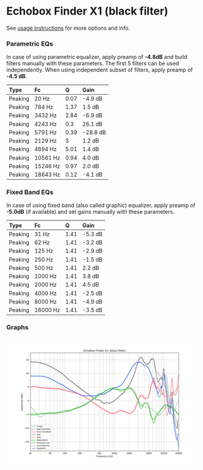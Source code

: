 # Echobox Finder X1 (black filter)
See [usage instructions](https://github.com/jaakkopasanen/AutoEq#usage) for more options and info.

### Parametric EQs
In case of using parametric equalizer, apply preamp of **-4.8dB** and build filters manually
with these parameters. The first 5 filters can be used independently.
When using independent subset of filters, apply preamp of **-4.5 dB**.

| Type    | Fc       |    Q | Gain     |
|:--------|:---------|:-----|:---------|
| Peaking | 20 Hz    | 0.07 | -4.9 dB  |
| Peaking | 784 Hz   | 1.37 | 1.5 dB   |
| Peaking | 3432 Hz  | 2.84 | -6.9 dB  |
| Peaking | 4243 Hz  | 0.3  | 26.1 dB  |
| Peaking | 5791 Hz  | 0.39 | -28.8 dB |
| Peaking | 2129 Hz  | 3    | 1.2 dB   |
| Peaking | 4894 Hz  | 5.01 | 1.4 dB   |
| Peaking | 10561 Hz | 0.94 | 4.0 dB   |
| Peaking | 15246 Hz | 0.97 | 2.0 dB   |
| Peaking | 18643 Hz | 0.12 | -4.1 dB  |

### Fixed Band EQs
In case of using fixed band (also called graphic) equalizer, apply preamp of **-5.0dB**
(if available) and set gains manually with these parameters.

| Type    | Fc       |    Q | Gain    |
|:--------|:---------|:-----|:--------|
| Peaking | 31 Hz    | 1.41 | -5.3 dB |
| Peaking | 62 Hz    | 1.41 | -3.2 dB |
| Peaking | 125 Hz   | 1.41 | -2.9 dB |
| Peaking | 250 Hz   | 1.41 | -1.5 dB |
| Peaking | 500 Hz   | 1.41 | 2.2 dB  |
| Peaking | 1000 Hz  | 1.41 | 3.8 dB  |
| Peaking | 2000 Hz  | 1.41 | 4.5 dB  |
| Peaking | 4000 Hz  | 1.41 | -2.5 dB |
| Peaking | 8000 Hz  | 1.41 | -4.9 dB |
| Peaking | 16000 Hz | 1.41 | -3.5 dB |

### Graphs
![](./Echobox%20Finder%20X1%20(black%20filter).png)